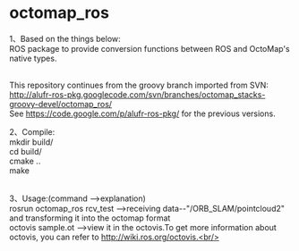 octomap_ros
===========
1、Based on the things below:<br/>
ROS package to provide conversion functions between ROS and OctoMap's native types.<br/><br/>

This repository continues from the groovy branch imported from SVN: <br/>
http://alufr-ros-pkg.googlecode.com/svn/branches/octomap_stacks-groovy-devel/octomap_ros/ <br/>
See https://code.google.com/p/alufr-ros-pkg/ for the previous versions.<br/>

2、Compile:<br/>
mkdir build/ <br/>
cd build/ <br/>
cmake ..<br/>
make<br/><br/>

3、Usage:(command -->explanation)<br/>
rosrun octomap_ros rcv_test -->receiving data--"/ORB_SLAM/pointcloud2" and transforming it into the octomap format<br/>
octovis sample.ot -->view it in the octovis.To get more information about octovis, you can refer to http://wiki.ros.org/octovis.<br/>

